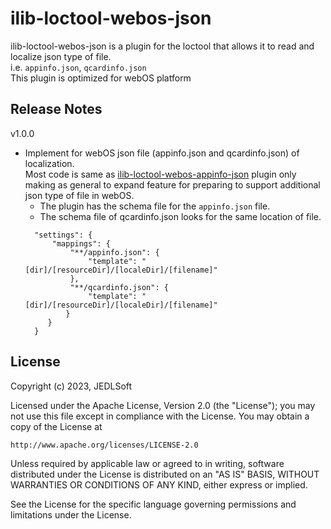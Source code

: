 # ilib-loctool-webos-json

ilib-loctool-webos-json is a plugin for the loctool that allows it to read and localize json type of file.   
i.e. `appinfo.json`, `qcardinfo.json`   
This plugin is optimized for webOS platform

## Release Notes
v1.0.0
* Implement for webOS json file (appinfo.json and qcardinfo.json) of localization.  
  Most code is same as [ilib-loctool-webos-appinfo-json](https://github.com/iLib-js/ilib-loctool-webos-appinfo-json) plugin only making as general to expand feature for preparing to support additional json type of file in webOS.
  * The plugin has the schema file for the `appinfo.json` file.
  * The schema file of qcardinfo.json looks for the same location of file.
  ~~~~
    "settings": {
        "mappings": {
            "**/appinfo.json": {
                "template": "[dir]/[resourceDir]/[localeDir]/[filename]"
            },
            "**/qcardinfo.json": {
                "template": "[dir]/[resourceDir]/[localeDir]/[filename]"
           }
       }
    }
  ~~~~

## License

Copyright (c) 2023, JEDLSoft

Licensed under the Apache License, Version 2.0 (the "License");
you may not use this file except in compliance with the License.
You may obtain a copy of the License at

    http://www.apache.org/licenses/LICENSE-2.0

Unless required by applicable law or agreed to in writing, software
distributed under the License is distributed on an "AS IS" BASIS,
WITHOUT WARRANTIES OR CONDITIONS OF ANY KIND, either express or implied.

See the License for the specific language governing permissions and
limitations under the License.